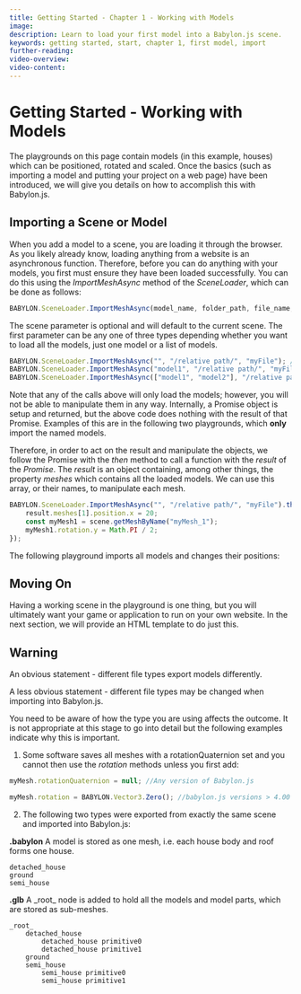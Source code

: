 ```yaml
---
title: Getting Started - Chapter 1 - Working with Models
image:
description: Learn to load your first model into a Babylon.js scene.
keywords: getting started, start, chapter 1, first model, import
further-reading:
video-overview:
video-content:
---
```


# Getting Started - Working with Models

The playgrounds on this page contain models (in this example, houses) which can be positioned, rotated and scaled. Once the basics (such as importing a model and putting your project on a web page) have been introduced, we will give you details on how to accomplish this with Babylon.js.

## Importing a Scene or Model

When you add a model to a scene, you are loading it through the browser. As you likely already know, loading anything from a website is an asynchronous function. Therefore, before you can do anything with your models, you first must ensure they have been loaded successfully. You can do this using the _ImportMeshAsync_ method of the _SceneLoader_, which can be done as follows:

```javascript
BABYLON.SceneLoader.ImportMeshAsync(model_name, folder_path, file_name, scene);
```

The scene parameter is optional and will default to the current scene. The first parameter can be any one of three types depending whether you want to load all the models, just one model or a list of models.

```javascript
BABYLON.SceneLoader.ImportMeshAsync("", "/relative path/", "myFile"); //Empty string loads all meshes
BABYLON.SceneLoader.ImportMeshAsync("model1", "/relative path/", "myFile"); //Name of the model loads one model
BABYLON.SceneLoader.ImportMeshAsync(["model1", "model2"], "/relative path/", "myFile"); //Array of model names
```

Note that any of the calls above will only load the models; however, you will not be able to manipulate them in any way. Internally, a Promise object is setup and returned, but the above code does nothing with the result of that Promise. Examples of this are in the following two playgrounds, which **only** import the named models.

<Playground id="#YNEAUL#11" title="Loading Your First Model" description="Load a model into a scene." image="/img/playgroundsAndNMEs/gettingStartedFirstModel.jpg"/>

<Playground id="#YNEAUL#12" title="Loading Multiple Models at Once" description="Load multiple models into a scene." image="/img/playgroundsAndNMEs/gettingStartedFirstModelwGrass.jpg"/>

Therefore, in order to act on the result and manipulate the objects, we follow the Promise with the _then_ method to call a function with the _result_ of the _Promise_. The _result_ is an object containing, among other things, the property _meshes_ which contains all the loaded models. We can use this array, or their names, to manipulate each mesh.

```javascript
BABYLON.SceneLoader.ImportMeshAsync("", "/relative path/", "myFile").then((result) => {
    result.meshes[1].position.x = 20;
    const myMesh1 = scene.getMeshByName("myMesh_1");
    myMesh1.rotation.y = Math.PI / 2;
});
```

The following playground imports all models and changes their positions:

<Playground id="#YNEAUL#13" title="Modifying Models After Load" description="Load a model into a scene and modify their position after loading completes." image="/img/playgroundsAndNMEs/gettingStartedFirstModelLoadSuccess.jpg"/>

## Moving On

Having a working scene in the playground is one thing, but you will ultimately want your game or application to run on your own website. In the next section, we will provide an HTML template to do just this.

## Warning

An obvious statement - different file types export models differently.

A less obvious statement - different file types may be changed when importing into Babylon.js.

You need to be aware of how the type you are using affects the outcome. It is not appropriate at this stage to go into detail but the following examples indicate why this is important.

1. Some software saves all meshes with a rotationQuaternion set and you cannot then use the _rotation_ methods unless you first add:

```javascript
myMesh.rotationQuaternion = null; //Any version of Babylon.js
```

```javascript
myMesh.rotation = BABYLON.Vector3.Zero(); //babylon.js versions > 4.00
```

2. The following two types were exported from exactly the same scene and imported into Babylon.js:

**.babylon**
A model is stored as one mesh, i.e. each house body and roof forms one house.

```
detached_house
ground
semi_house
```

**.glb**
A \_root\_ node is added to hold all the models and model parts, which are stored as sub-meshes.

```
_root_
    detached_house
        detached_house primitive0
        detached_house primitive1
    ground
    semi_house
        semi_house primitive0
        semi_house primitive1
```
